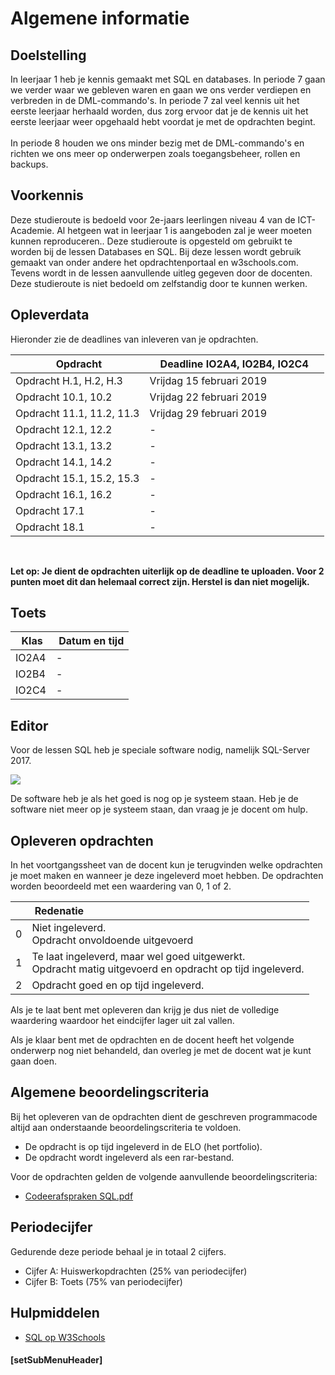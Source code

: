 # Algemene informatie

## Doelstelling
In leerjaar 1 heb je kennis gemaakt met SQL en databases. In periode 7 gaan we verder waar we gebleven waren en gaan we ons verder verdiepen en verbreden in de DML-commando's. In periode 7 zal veel kennis uit het eerste leerjaar herhaald worden, dus zorg ervoor dat je de kennis uit het eerste leerjaar weer opgehaald hebt voordat je met de opdrachten begint.<br>
<br>
In periode 8 houden we ons minder bezig met de DML-commando's en richten we ons meer op onderwerpen zoals toegangsbeheer, rollen en backups. 

## Voorkennis
Deze studieroute is bedoeld voor 2e-jaars leerlingen niveau 4 van de ICT-Academie. Al hetgeen wat in leerjaar 1 is aangeboden zal je weer moeten kunnen reproduceren.. Deze studieroute is opgesteld om gebruikt te worden bij de lessen Databases en SQL. Bij deze lessen wordt gebruik gemaakt van onder andere het opdrachtenportaal en w3schools.com. Tevens wordt in de lessen aanvullende uitleg gegeven door de docenten. Deze studieroute is niet bedoeld om zelfstandig door te kunnen werken.

## Opleverdata
Hieronder zie de deadlines van inleveren van je opdrachten. 

| &nbsp;Opdracht              | &nbsp; &nbsp; Deadline IO2A4, IO2B4, IO2C4 &nbsp; &nbsp; |
|--------------------  |--------------- |
| Opdracht H.1, H.2, H.3 |  Vrijdag 15 februari 2019  |
| Opdracht 10.1, 10.2 |  Vrijdag 22 februari 2019  |
| Opdracht 11.1, 11.2, 11.3 |  Vrijdag 29 februari 2019  |
| Opdracht 12.1, 12.2 |  -  |
| Opdracht 13.1, 13.2 |  -  |
| Opdracht 14.1, 14.2 |  -  |
| Opdracht 15.1, 15.2, 15.3 |  -  |
| Opdracht 16.1, 16.2 |  -  |
| Opdracht 17.1 |  -  |
| Opdracht 18.1 |  -  |
<br> 

**Let op: Je dient de opdrachten uiterlijk op de deadline te uploaden. Voor 2 punten moet dit dan helemaal correct zijn. Herstel is dan niet mogelijk.** 

## Toets

| &nbsp;Klas              |  &nbsp;Datum en tijd |
|--------------------  |--------------- |
| IO2A4 |  -  |
| IO2B4 |  -  |
| IO2C4 |  -  |


## Editor
Voor de lessen SQL heb je speciale software nodig, namelijk SQL-Server 2017.

<img src="https://msdnshared.blob.core.windows.net/media/2017/08/SQL-2017.png">

De software heb je als het goed is nog op je systeem staan. Heb je de software niet meer op je systeem staan, dan vraag je je docent om hulp.

## Opleveren opdrachten
In het voortgangssheet van de docent kun je terugvinden welke opdrachten je moet maken en wanneer je deze ingeleverd moet hebben. De opdrachten worden beoordeeld met een waardering van 0, 1 of 2.

<table><thead>
<tr>
<th></th>
<th align="left"> &nbsp;Redenatie</th>
</tr>
</thead><tbody>
<tr>
<td>0</td>
<td align="left">Niet ingeleverd.    <br>Opdracht onvoldoende uitgevoerd</td>
</tr>
<tr>
<td>1</td>
<td align="left">Te laat ingeleverd, maar wel goed uitgewerkt.<br>Opdracht matig uitgevoerd en opdracht op tijd ingeleverd.</td>
</tr>
<tr>
<td>2</td>
<td align="left">Opdracht goed en op tijd ingeleverd.</td>
</tr>
</tbody></table>


Als je te laat bent met opleveren dan krijg je dus niet de volledige waardering waardoor het eindcijfer lager uit zal vallen.

Als je klaar bent met de opdrachten en de docent heeft het volgende onderwerp nog niet behandeld, dan overleg je met de docent wat je kunt gaan doen.

## Algemene beoordelingscriteria

Bij het opleveren van de opdrachten dient de geschreven programmacode altijd aan onderstaande beoordelingscriteria te voldoen.
*	De opdracht is op tijd ingeleverd in de ELO (het portfolio).
*	De opdracht wordt ingeleverd als een rar-bestand.

Voor de opdrachten gelden de volgende aanvullende beoordelingscriteria:

*   <a href="https://elo.kw1c.nl/CMS/Studie/811%20ICT-Academie/811%20VakkenInhoud/%5BB.26%20SQL%5D%20SQL%20%20Databases/25187%20%C2%A0%20Applicatie-%20en%20mediaontwikkelaar/Periode%2007/Productie/04.%20Aanvullend/Codeerafspraken%20SQL.pdf" target="_blank">Codeerafspraken SQL.pdf</a>

## Periodecijfer

Gedurende deze periode behaal je in totaal 2 cijfers.
* Cijfer A: Huiswerkopdrachten (25% van periodecijfer)
* Cijfer B: Toets (75% van periodecijfer)

## Hulpmiddelen
* <a href="https://www.w3schools.com/sql/" target="_blank">SQL op W3Schools</a>

#### [setSubMenuHeader]